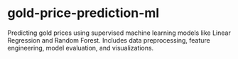# gold-price-prediction-ml
Predicting gold prices using supervised machine learning models like Linear Regression and Random Forest. Includes data preprocessing, feature engineering, model evaluation, and visualizations.
